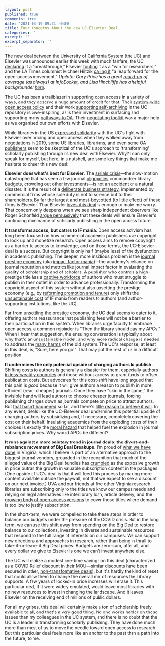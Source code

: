 ```yaml
---
layout: post
published: true
comments: true
date: '2021-03-19 09:31 -0400'
title: Four Concerns About the new UC-Elsevier Deal
categories: ''
excerpt: ''
excerpt_separator: ''
---
```

The new deal between the University of California System (the UC) and Elsevier was announced earlier this week with much fanfare, the UC [declaring](https://www.universityofcalifornia.edu/press-room/uc-news-uc-secures-landmark-open-access-deal-world-s-largest-scientific-publisher) it a "breakthrough," Elsevier [touting](https://www.elsevier.com/connect/uc-and-elsevier-sign-transformative-agreement?dgcid=_TW_O_Connect&sf243983401=1) it as a "win for researchers," and the LA Times columnist Michael Hiltzik [calling it](https://www.latimes.com/business/story/2021-03-16/uc-wins-battle-with-elsevier) "a leap forward for the open-access movement." *Update: Gary Price has a great [round-up](https://www.infodocket.com/2021/03/16/university-of-california-and-elsevier-announce-breakthrough-open-access-agreement/) of coverage (as always) at InfoDocket, and Lisa Hinchliffe has a helpful backgrounder [here](https://scholarlykitchen.sspnet.org/2021/03/16/the-biggest-big-deal/).*

The UC has been a trailblazer in supporting open access in a variety of ways, and they deserve a huge amount of credit for that. Their [system-wide open access policy](https://osc.universityofcalifornia.edu/scholarly-publishing/uc-open-access-policies-background/presidential/) and their work [supporting self-archiving](https://osc.universityofcalifornia.edu/for-authors/open-access-policy/deposit/) in the UC repository is awe-inspiring, as is their investment in surfacing and supporting many [pathways to OA](https://osc.universityofcalifornia.edu/uc-publisher-relationships/resources-for-negotiating-with-publishers/pathways-to-oa/). Their [negotiating toolkit](https://osc.universityofcalifornia.edu/uc-publisher-relationships/resources-for-negotiating-with-publishers/negotiating-with-scholarly-journal-publishers-a-toolkit/) was a major help as we organized our own efforts with Elsevier.

While libraries in the US [expressed solidarity](https://news.library.virginia.edu/2019/03/07/six-things-uva-researchers-need-to-know-about-the-uc-system-walking-away-from-elsevier/) with the UC's fight with Elsevier over pricing and open access when they walked away from negotiations in 2019, some US [libraries](https://libraries.mit.edu/news/libraries-faculty/31888/), librarians, and even some OA [publishers](https://blog.frontiersin.org/2020/03/10/current-transformative-agreements-are-not-transformative/amp/) seem to be skeptical of the UC's approach to 'transforming' scholarly publishing through its new deal with Elsevier. Why? I can only speak for myself, but here, in a nutshell, are some key things that make me hesitate to cheer this new deal:

**Elsevier does what's best for Elsevier.** The [serials crisis](https://en.wikipedia.org/wiki/Serials_crisis)—the slow-motion catastrophe that has seen a few journal [oligopolies](http://dx.plos.org/10.1371/journal.pone.0127502) commandeer library budgets, crowding out other investments—is not an accident or a natural disaster. It is the result of a [deliberate business strategy](https://www.theguardian.com/science/2017/jun/27/profitable-business-scientific-publishing-bad-for-science), implemented by commercial firms whose sole duty is not to science but to their shareholders. By far the largest and most-[boycotted](https://en.wikipedia.org/wiki/The_Cost_of_Knowledge) (to [little effect](https://www.the-scientist.com/news-opinion/opinion--boycotting-elsevier-is-not-enough-66617)) of these firms is Elsevier. That Elsevier [loves this deal](https://www.elsevier.com/connect/uc-and-elsevier-sign-transformative-agreement?dgcid=_TW_O_Connect&sf243983401=1) is enough to make me worry. That concern only deepens when we see sharp independent observers like Roger Schonfeld [argue persuasively](https://scholarlykitchen.sspnet.org/2018/09/04/read-publish-good-academy/) that these deals will ensure Elsevier's continuing dominance of scholarly publishing in the open access future.

**It transforms access, but caters to IF mania.** Open access activism has long been focused on how commercial academic publishers use copyright to lock up and monetize research. Open access aims to remove copyright as a barrier to access to knowledge, and on those terms, the UC-Elsevier deal is a success. But copyright is only half (maybe less) of the dysfunction in academic publishing. The deeper, more insidious problem is the [journal prestige economy](http://www.pubmedcentral.nih.gov/articlerender.fcgi?artid=3690355&tool=pmcentrez&rendertype=abstract%5Cnhttp://arxiv.org/abs/1301.3748) (aka [impact factor mania](https://mbio.asm.org/content/5/2/e00064-14))—the academy's reliance on journal reputation and metrics like journal impact factor in evaluating the quality of scholarship and of scholars. A publisher who controls a high-prestige title has a [captive workforce](https://www.aeaweb.org/articles?id=10.1257/jep.15.4.183) of authors who must struggle to publish in their outlet in order to advance professionally. Transforming the copyright aspect of this system without also upsetting the prestige economy (e.g., by [reforming promotion and tenure](https://sfdora.org)) only shifts the [unsustainable cost](https://www.liberquarterly.eu/article/10.18352/lq.10280/) of IF mania from readers to authors (and author-supporting institutions, like the UC). 

Far from unsettling the prestige economy, the UC deal seems to cater to it, offering authors reassurance that publishing fees will not be a barrier to their participation in this system. When libraries urge faculty to embrace open access, a common rejoinder is "Then the library should pay my APCs." When I hear that suggestion, the ensuing conversation is typically about why that's an [unsustainable model](https://www.liberquarterly.eu/article/10.18352/lq.10280/), and why more radical change is needed to address the [many harms](http://www.pubmedcentral.nih.gov/articlerender.fcgi?artid=3690355&tool=pmcentrez&rendertype=abstract%5Cnhttp://arxiv.org/abs/1301.3748) of the old system. The UC's response, at least in this deal, is, "Sure, here you go!" That may put the rest of us in a difficult position.

**It undermines the only potential upside of charging authors to publish.** Shifting costs to authors is generally a disaster for them, especially [authors in less-wealthy countries](https://blogs.lse.ac.uk/impactofsocialsciences/2020/02/21/read-and-publish-open-access-deals-are-heightening-global-inequalities-in-access-to-publication/) and those without access to grant funds to offset publication costs. But advocates for this cost-shift have long argued that this pain is *good* because it will give authors a reason to publish in more efficient (read: cheaper) journals. Once they have "skin in the game," the invisible hand will lead authors to choose cheaper journals, forcing publishing charges down as journals compete on price to attract authors. But [that hasn't happened](https://www.liberquarterly.eu/article/10.18352/lq.10280/) so far, and there's [little reason to believe it will](https://www.arl.org/wp-content/uploads/2018/09/substituting-apcs-for-subscriptions-20july2016.pdf). In any event, deals like the UC-Elsevier deal undermine this potential upside of charging authors by subsidizing and, if necessary, completely covering the cost on their behalf. Insulating academics from the exploding costs of their choices is exactly the [moral hazard](https://en.wikipedia.org/wiki/Moral_hazard) that helped fuel the explosion in journal subscription prices. Why would APCs be different?

**It runs against a more salutary trend in journal deals: the divest-and-rebalance movement of Big Deal Breakups.** I'm proud of [what we have done](https://news.library.virginia.edu/2021/01/19/vrl-reaches-agreement-for-new-one-year-agreement-with-elsevier/) in Virginia, which I believe is part of an alternative approach to the biggest journal vendors, grounded in the recognition that much of the alleged value of the Big Deal bundles has [crumbled](https://scholarlykitchen.sspnet.org/2019/03/07/value-big-deal-leakage/) as the explosive growth in price outran the growth in valuable subscription content in the packages. (One upside of UC's deal is that it will feed this process by making more content available outside the paywall, not that we expect to see a discount on our next invoice.) UVA and our friends at five other Virginia research libraries are subscribing only to the titles we know our campus needs and relying on legal alternatives like interlibrary loan, article delivery, and the [growing body of open access versions](http://biorxiv.org/lookup/doi/10.1101/795310) to cover those titles where demand is too low to justify subscription. 

In the short-term, we were compelled to take these steps in order to balance our budgets under the pressure of the COVID crisis. But in the long term, we can use this shift away from spending on the Big Deal to restore balance to our collections, investing in diverse and sustainable resources that respond to the full range of interests on our campuses. We can support new directions and approaches in research, rather than being in thrall to take-it-or-leave-it Big Deal prices. Budgets are zero-sum, after all, and every dollar we give to Elsevier is one we can't invest anywhere else.

The UC will realize a modest one-time savings on this deal (characterized as a COVID Relief discount in their [MOU](https://ucsf.app.box.com/s/gb2zj4dmk3h11p4munjvt9gsvtxr84qw)—similar discounts have been secured in other, [non-transformative deals](https://source.colostate.edu/the-libraries-good-deal-new-three-year-contract-with-publishing-giant-elsevier/)), but it's hardly the kind of reset that could allow them to change the overall mix of resources the Library supports. A few years of locked-in price increases will erase it. This particular deal, if it were widely emulated, would leave most libraries with no new resources to invest in changing the landscape. And it leaves Elsevier on the receiving end of millions of public dollars.

For all my gripes, this deal will certainly make a ton of scholarship freely available to all, and that's a very good thing. No one works harder on these issues than my colleagues in the UC system, and there is no doubt that the UC is a leader in transforming scholarly publishing. They have done much more than most of us to move the needle toward open access to research. But this particular deal feels more like an anchor to the past than a path into the future, to me.

